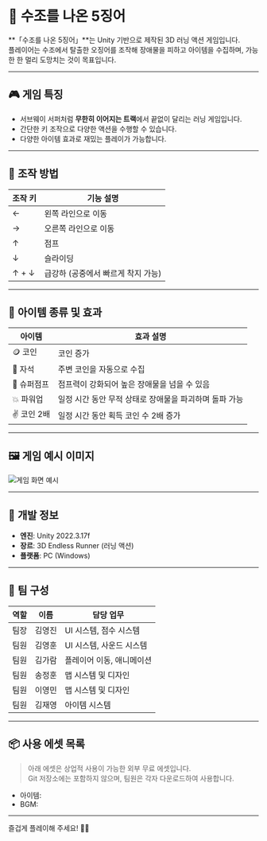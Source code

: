 # 🐙 수조를 나온 5징어

**「수조를 나온 5징어」**는 Unity 기반으로 제작된 3D 러닝 액션 게임입니다.  
플레이어는 수조에서 탈출한 오징어를 조작해 장애물을 피하고 아이템을 수집하며, 가능한 한 멀리 도망치는 것이 목표입니다.

---

## 🎮 게임 특징

- 서브웨이 서퍼처럼 **무한히 이어지는 트랙**에서 끝없이 달리는 러닝 게임입니다.
- 간단한 키 조작으로 다양한 액션을 수행할 수 있습니다.
- 다양한 아이템 효과로 재밌는 플레이가 가능합니다.

---

## 🔧 조작 방법

| 조작 키 | 기능 설명                      |
|--------|-------------------------------|
| ←      | 왼쪽 라인으로 이동               |
| →      | 오른쪽 라인으로 이동              |
| ↑      | 점프                           |
| ↓      | 슬라이딩                        |
| ↑ + ↓  | 급강하 (공중에서 빠르게 착지 가능)  |

---

## 🧩 아이템 종류 및 효과

| 아이템       | 효과 설명                                 |
|--------------|--------------------------------------------|
| 🪙 코인        | 코인 증가                                  |
| 🧲 자석        | 주변 코인을 자동으로 수집          |
| 🦑 슈퍼점프     | 점프력이 강화되어 높은 장애물을 넘을 수 있음         |
| 💥 파워업      | 일정 시간 동안 무적 상태로 장애물을 파괴하며 돌파 가능    |
| ✌️ 코인 2배    | 일정 시간 동안 획득 코인 수 2배 증가               |

---

## 🖼️ 게임 예시 이미지

![게임 화면 예시](./Assets/Screenshots/GameScreen.png)

---

## 📌 개발 정보

- **엔진**: Unity 2022.3.17f  
- **장르**: 3D Endless Runner (러닝 액션)  
- **플랫폼**: PC (Windows)

---

## 👥 팀 구성

| 역할         | 이름     | 담당 업무                             |
|--------------|----------|----------------------------------------|
| 팀장         | 김영진    | UI 시스템, 점수 시스템     |
| 팀원         | 김영훈    | UI 시스템, 사운드 시스템                 |
| 팀원         | 김가람    | 플레이어 이동, 애니메이션                    |
| 팀원         | 송정훈    | 맵 시스템 및 디자인                 |
| 팀원         | 이영민    | 맵 시스템 및 디자인               |
| 팀원         | 김재영    | 아이템 시스템               |

---

## 📦 사용 에셋 목록

> 아래 에셋은 상업적 사용이 가능한 외부 무료 에셋입니다.  
> Git 저장소에는 포함하지 않으며, 팀원은 각자 다운로드하여 사용합니다.

- 아이템: 
- BGM:  

---

즐겁게 플레이해 주세요! 🏃‍♂️
